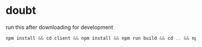 # doubt

run this after downloading for development

```js
npm install && cd client && npm install && npm run build && cd .. && npm run start
```
